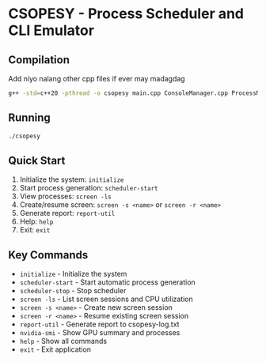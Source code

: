 
# CSOPESY - Process Scheduler and CLI Emulator

## Compilation
Add niyo nalang other cpp files if ever may madagdag
```bash
g++ -std=c++20 -pthread -o csopesy main.cpp ConsoleManager.cpp ProcessManager.cpp ProcessGenerator.cpp Process.cpp Scheduler.cpp Screen.cpp ReportGenerator.cpp
```

## Running

```bash
./csopesy
```

## Quick Start

1. Initialize the system: `initialize`
2. Start process generation: `scheduler-start`
3. View processes: `screen -ls`
4. Create/resume screen: `screen -s <name>` or `screen -r <name>`
5. Generate report: `report-util`
6. Help: `help`
7. Exit: `exit`

## Key Commands

- `initialize` - Initialize the system
- `scheduler-start` - Start automatic process generation
- `scheduler-stop` - Stop scheduler
- `screen -ls` - List screen sessions and CPU utilization
- `screen -s <name>` - Create new screen session
- `screen -r <name>` - Resume existing screen session
- `report-util` - Generate report to csopesy-log.txt
- `nvidia-smi` - Show GPU summary and processes
- `help` - Show all commands
- `exit` - Exit application